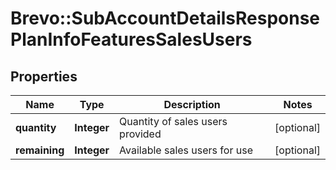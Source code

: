 # Brevo::SubAccountDetailsResponsePlanInfoFeaturesSalesUsers

## Properties
Name | Type | Description | Notes
------------ | ------------- | ------------- | -------------
**quantity** | **Integer** | Quantity of sales users provided | [optional] 
**remaining** | **Integer** | Available sales users for use | [optional] 


